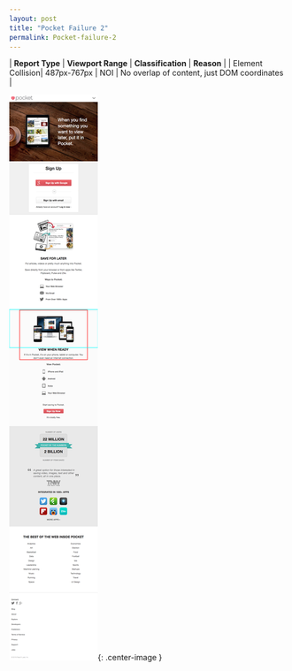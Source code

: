 ```yaml
---
layout: post
title: "Pocket Failure 2"
permalink: Pocket-failure-2
---
```

| **Report Type** | **Viewport Range** | **Classification** | **Reason** |
| Element Collision| 487px-767px | NOI | No overlap of content, just DOM coordinates | 

![Screenshot of the fault](assets/images/Pocket/fault2/overlapWidth627.png){: .center-image }